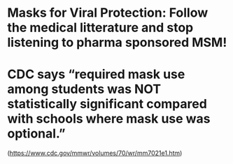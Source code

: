 # Masks for Viral Protection: Follow the medical litterature and stop listening to pharma sponsored MSM!

# CDC says “required mask use among students was NOT statistically significant compared with schools where mask use was optional.”
(https://www.cdc.gov/mmwr/volumes/70/wr/mm7021e1.htm)
